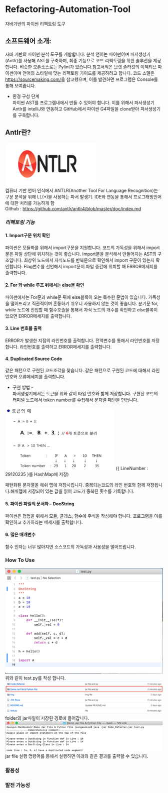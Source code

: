 # Refactoring-Automation-Tool
자바기반의 파이썬 리펙토링 도구                                

## 소프트웨어 소개: <br/>
자바 기반의 파이썬 분석 도구를 개발합니다. 
분석 언어는 파이썬이며 파서생성기(Antlr)를 사용해 AST를 구축하며, 최종 기능으로 코드 리펙토링을 위한 솔루션을 제공합니다. 
비슷한 오픈소스로는 Pylint가 있습니다.참고서적은 브렛 슬라킷의 이펙티브 파이썬이며 언어의 스타일에 맞는 리펙토링 가이드를 제공하려고 합니다. 
코드 스멜은 <a>https://sourcemaking.com/</a>을 참고했으며, 이를 발견하면 프로그램은 Console를 통해 보여줍니다.

-	환경 구성 단계</br>
파이썬 AST를 프로그램내에서 만들 수 있어야 합니다. 이를 위해서 파서생성기 Antlr를 intelliJ와 연동하고 GitHub에서 
파이썬 G4파일을 clone받아 파서생성기를 구축합니다. 

## Antlr란?
<img src="./img/4.png" width="290" height="140"><br/>
컴퓨터 기반 언어 인식에서 ANTLR(Another Tool For Language Recognition)는 구문 분석을 위해 LL(*)을 사용하는 파서 발생기.
IDE와 연동을 통해서 프로그래밍언어에 대한 처리를 가능하게 함<br/>
Github : https://github.com/antlr/antlr4/blob/master/doc/index.md

### *리펙토링 기능*<br/>

#### 1. Import구문 위치 확인<br/>
파이썬은 모듈화를 위해서 import구문을 지원합니다. 코드의 가독성을 위해서 import문은 파일 상단에 위치하는 것이 좋습니다. Import문을 분석해서 만들어지는 AST의 구조입니다. 최상위 노드에서 자식노드를 반복문으로 확인해서 import 구문이 있는지 확인합니다. Flag변수를 선언해서 import문이 파일 중간에 위치할 때 ERROR메세지를 출력합니다. 

#### 2. For 와 while 루프 뒤에서는 else문 확인<br/>
파이썬에서는 For문과 while문 뒤에 else블록이 오는 특수한 문법이 있습니다. 가독성을 떨어뜨리고 직관적이며 혼동하기 쉬우니 사용하지 않는 것이 좋습니다.
분기문 for, while 노드에 진입할 때 함수호출을 통해서 자식 노드의 개수를 확인하고 else블록이 있으면 ERROR메세지를 출력합니다. 

#### 3. Line 번호를 출력<br/>
ERROR가 발생한 지점의 라인번호를 출력합니다. 전역변수를 통해서 라인번호를 저장합니다. 라인번호를 출력하고 ERROR메세지를 출력합니다.
  
#### 4. Duplicated Source Code<br/>
같은 패턴으로 구현된 코드조각을 찾습니다. 같은 패턴으로 구현된 코드에 대해서 라인번호와 오류메세지를 출력합니다. <br/>
- 구현 방법 - <br/>
파서생성기에서는 토큰을 위와 같이 타입 번호와 함께 저장합니다. 구현된 코드의 터미널 노드에서 token number를 수집해서 문자열 패턴을 만듭니다. 
<img src="./img/3.png" width="350" height="200">
({ LineNumber : 29120235 }를 HashMap에 저장)

패턴화된 문자열을 해쉬 맵에 저장시킵니다. 중복되는코드의 라인 번호와 함께 저장됩니다.해쉬맵에 저장되어 있는 값을 읽어 코드가 중복된 횟수를 기록합니다.

#### 5. 파이썬 파일의 문서화 – DocString</br>
파이썬은 협업을 위해서 모듈, 클래스, 함수에 주석을 작성해야 합니다. 프로그램을 이를 확인하고 추가하라는 메세지를 출력합니다. 

#### 6. 많은 매개변수 </br>
함수 인자는 너무 많아지면 소스코드의 가독성과 사용성을 떨어뜨립니다. 

### How To Use </br>
<img src="./img/test.png">
위와 같이 test.py를 작성 합니다. 

<img src="./img/test2.png">
folder의 jar파일이 저장된 경로에 들어갑니다.

<img src="./img/result.png">
jar file 실행 명령어를 통해서 실행하면 아래와 같은 결과를 출력할 수 있습니다. 

### 활용성 </br>

### 발전 가능성 </br>
